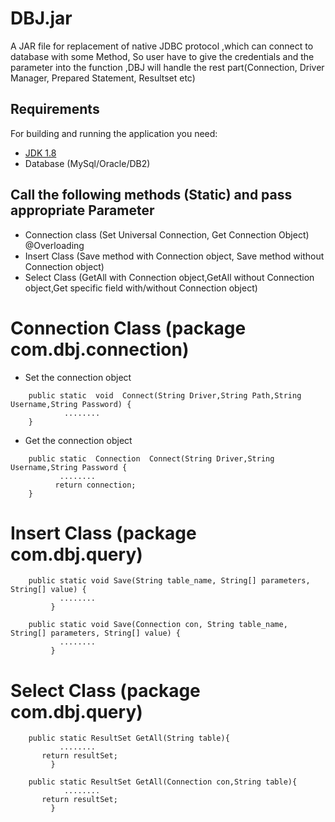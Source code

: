 # DBJ.jar
A JAR file for replacement of native JDBC protocol ,which can connect to database with some Method, So user have to give the credentials and the parameter into the function ,DBJ will handle the rest part(Connection, Driver Manager, Prepared Statement, Resultset etc)


## Requirements

For building and running the application you need:

- [JDK 1.8](http://www.oracle.com/technetwork/java/javase/downloads/jdk8-downloads-2133151.html)
- Database (MySql/Oracle/DB2)
 
## Call the following methods (Static) and pass appropriate Parameter 
- Connection class (Set Universal Connection, Get Connection Object) @Overloading
- Insert Class (Save method with Connection object, Save method without Connection object)
- Select Class (GetAll with Connection object,GetAll without Connection object,Get specific field with/without Connection object)



# Connection Class (package com.dbj.connection)

- Set the connection object
```shell
	public static  void  Connect(String Driver,String Path,String Username,String Password) {
     	    ........
	}
```

- Get the connection object

```shell
	public static  Connection  Connect(String Driver,String Username,String Password {
      	   ........
    	  return connection;
	}
```

# Insert Class (package com.dbj.query)

```shell
	public static void Save(String table_name, String[] parameters, String[] value) {
      	   ........
    	 }
```

```shell
	public static void Save(Connection con, String table_name, String[] parameters, String[] value) {
      	   ........
    	 }
```

# Select Class (package com.dbj.query)

```shell
	public static ResultSet GetAll(String table){
      	   ........
	   return resultSet;
    	 }
```


```shell
	public static ResultSet GetAll(Connection con,String table){
      	    ........
	   return resultSet;
    	 }
```

